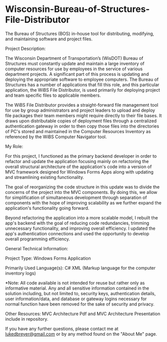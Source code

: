 # Wisconsin-Bureau-of-Structures-File-Distributor
The Bureau of Structures (BOS) in-house tool for distributing, modifying, and maintaining software and project files.

Project Description:

The Wisconsin Department of Transportation’s (WisDOT) Bureau of Structures must constantly update and maintain a large inventory of computer resources for use by employees in the service of various department projects. A significant part of this process is updating and deploying the appropriate software to employee computers. The Bureau of Structures has a number of applications that fill this role, and this particular application, the WiBS File Distributor, is used primarily for deploying project and team specific files to applicable members.

The WiBS File Distributor provides a straight-forward file management tool for use by group administrators and project leaders to upload and deploy file packages their team members might require directly to their file bases. It draws upon distributable copies of deployment files through a centralized authentication gateway in order to then copy those files into the directories of PC's stored and maintained in the Computer Resources Inventory as referenced by the WiBS Computer Navigator tool.

My Role:

For this project, I functioned as the primary backend developer in order to refactor and update the application focusing mainly on refactoring the overall structural architecture of the application's code into a version of MVC framework designed for Windows Forms Apps along with updating and streamlining existing functionality.

The goal of reorganizing the code structure in this update was to divide the concerns of the project into the MVC components. By doing this, we allow for simplification of simultaneous development through separation of components with the hope of improving scalability as we further expand the application's functionality going forward.

Beyond refactoring the application into a more scalable model, I rebuilt the app's backend with the goal of reducing code redundancies, trimming unnecessary functionality, and improving overall efficiency. I updated the app's authentication connections and used the opportunity to develop overall programming efficiency.

General Technical Information:

Project Type:
Windows Forms Application

Primarily Used Language(s):
C#
XML (Markup language for the computer inventory logs)

*Note: All code available is not intended for reuse but rather only as informative material. Any and all sensitive information contained in the solution including, but not limited to, security keys, authentication details, user information/data, and database or gateway logins necessary for normal function have been removed for the sake of security and privacy. 

Other Resources:
MVC Architecture Pdf and MVC Architecture Presentation include in repository.

If you have any further questions, please contact me at lukedbreyer@gmail.com or by any method found on the "About Me" page.
